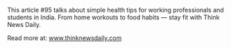 This article #95 talks about simple health tips for working professionals and students in India. From home workouts to food habits — stay fit with Think News Daily.

Read more at: www.thinknewsdaily.com